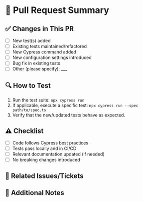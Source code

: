 # 📝 Pull Request Summary

<!-- Provide a concise summary of the changes introduced in this pull request. Include context on why the change was needed. -->

## ✅ Changes in This PR

- [ ] New test(s) added
- [ ] Existing tests maintained/refactored
- [ ] New Cypress command added
- [ ] New configuration settings introduced
- [ ] Bug fix in existing tests
- [ ] Other (please specify): ****\_\_\_****

## 🔍 How to Test

<!-- Describe how reviewers can test these changes locally or in CI/CD. Provide steps to run relevant tests. -->

1. Run the test suite: `npx cypress run`
2. If applicable, execute a specific test: `npx cypress run --spec path/to/spec.ts`
3. Verify that the new/updated tests behave as expected.

## ⚠️ Checklist

- [ ] Code follows Cypress best practices
- [ ] Tests pass locally and in CI/CD
- [ ] Relevant documentation updated (if needed)
- [ ] No breaking changes introduced

## 🔗 Related Issues/Tickets

<!-- Link to related Jira/Xray tickets, GitHub issues, or other relevant references. -->

## 🚀 Additional Notes

<!-- Add any other information that may be useful for reviewers. -->
